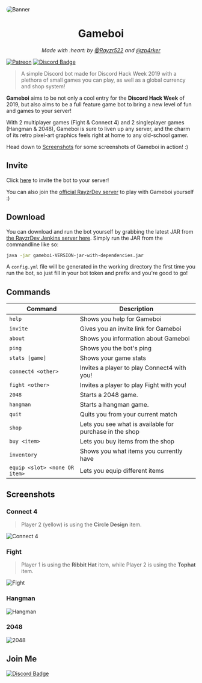 <img alt="Banner" src="res/banner.png" style="border-radius:10px">

<h1 align="center">Gameboi</h1>
<p align="center"><i>Made with :heart: by <a href="https://github.com/Rayzr522">@Rayzr522</a> and <a href="https://github.com/zp4rker">@zp4rker</a></i></p>

[![Patreon](http://ionicabizau.github.io/badges/patreon.svg)](https://patreon.com/Rayzr522)
[![Discord Badge](https://discordapp.com/api/guilds/282207139752050688/embed.png)](https://rayzr.dev/join)

> A simple Discord bot made for Discord Hack Week 2019 with a plethora of small games you can play, as well as a global currency and shop system!

**Gameboi** aims to be not only a cool entry for the **Discord Hack Week** of 2019, but also aims to be a full feature game bot to bring a new level of fun and games to your server!

With 2 multiplayer games (Fight & Connect 4) and 2 singleplayer games (Hangman & 2048), Gameboi is sure to liven up any server, and the charm of its retro pixel-art graphics feels right at home to any old-school gamer.

Head down to [Screenshots](#screenshots) for some screenshots of Gameboi in action! :)

## Invite

Click [here](https://discordapp.com/oauth2/authorize?scope=bot&client_id=593090553856524298&permissions=8192) to invite the bot to your server!

You can also join the [official RayzrDev server](https://rayzr.dev/join) to play with Gameboi yourself :)

## Download

You can download and run the bot yourself by grabbing the latest JAR from [the RayzrDev Jenkins server here](https://ci.rayzr.dev/job/Gameboi). Simply run the JAR from the commandline like so:

```bash
java -jar gameboi-VERSION-jar-with-dependencies.jar
```

A `config.yml` file will be generated in the working directory the first time you run the bot, so just fill in your bot token and prefix and you're good to go!

## Commands

Command | Description
------- | -----------
`help` | Shows you help for Gameboi
`invite` | Gives you an invite link for Gameboi
`about` | Shows you information about Gameboi
`ping` | Shows you the bot's ping
`stats [game]` | Shows your game stats
`connect4 <other>` | Invites a player to play Connect4 with you!
`fight <other>` | Invites a player to play Fight with you!
`2048` | Starts a 2048 game.
`hangman` | Starts a hangman game.
`quit` | Quits you from your current match
`shop` | Lets you see what is available for purchase in the shop
`buy <item>` | Lets you buy items from the shop
`inventory` | Shows you what items you currently have
`equip <slot> <none OR item>` | Lets you equip different items

## Screenshots

### Connect 4

> Player 2 (yellow) is using the **Circle Design** item.

![Connect 4](res/screenshots/connect4.png)

### Fight

> Player 1 is using the **Ribbit Hat** item, while Player 2 is using the **Tophat** item.

![Fight](res/screenshots/fight.png)

### Hangman

![Hangman](res/screenshots/hangman.png)

### 2048

![2048](res/screenshots/2048.png)

## Join Me

[![Discord Badge](https://github.com/Rayzr522/ProjectResources/raw/master/RayzrDev/badge-small.png)](https://discord.io/rayzrdevofficial)
